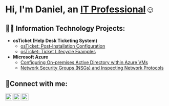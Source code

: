 <h1>Hi, I'm Daniel, an <a href=https://www.linkedin.com/in/oscar-daniel-gonzalez-a146b8190/>IT Professional</a>☺</h1>


<h2>👨‍💻 Information Technology Projects:</h2>

- <b>osTicket (Help Desk Ticketing System)</b>
  - [osTicket: Post-Installation Configuration](https://github.com/Daniel-Gonzalezz/post-install-config)
  - [osTicket: Ticket Lifecycle Examples](https://github.com/daniel-Gonzalezz/ticket-lifecycle)
- <b>Microsoft Azure</b>
  - [Configuring On-premises Active Directory within Azure VMs](https://github.com/Daniel-Gonzalezz/configure-ad)
  - [Network Security Groups (NSGs) and Inspecting Network Protocols](https://github.com/Daniel-Gonzalezz/azure-network-protocols)

<h2>🤳Connect with me:</h2>

[<img align="left" alt="Josh | Twitter" width="22px" src="https://cdn.jsdelivr.net/npm/simple-icons@v3/icons/twitter.svg" />][twitter]
[<img align="left" alt="Josh | LinkedIn" width="22px" src="https://cdn.jsdelivr.net/npm/simple-icons@v3/icons/linkedin.svg" />][linkedin]
[<img align="left" alt="Josh | Instagram" width="22px" src="https://cdn.jsdelivr.net/npm/simple-icons@v3/icons/instagram.svg" />][instagram]

[twitter]: https://twitter.com
[instagram]: https://www.instagram.com
[linkedin]: https://linkedin.com
